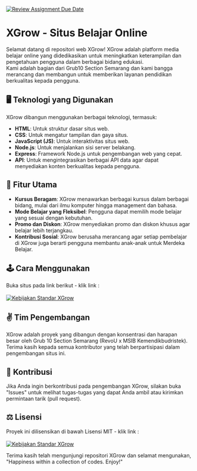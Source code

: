 [![Review Assignment Due Date](https://classroom.github.com/assets/deadline-readme-button-24ddc0f5d75046c5622901739e7c5dd533143b0c8e959d652212380cedb1ea36.svg)](https://classroom.github.com/a/0wBSnje4)


# XGrow - Situs Belajar Online

Selamat datang di repositori web XGrow! XGrow adalah platform media belajar online yang didedikasikan untuk meningkatkan keterampilan dan pengetahuan pengguna dalam berbagai bidang edukasi. <br>
Kami adalah bagian dari Grub10 Section Semarang dan kami bangga merancang dan membangun untuk memberikan layanan pendidikan berkualitas kepada pengguna.

## 🖥 Teknologi yang Digunakan
XGrow dibangun menggunakan berbagai teknologi, termasuk:

- **HTML**: Untuk struktur dasar situs web.
- **CSS**: Untuk mengatur tampilan dan gaya situs.
- **JavaScript (JS)**: Untuk interaktivitas situs web.
- **Node.js**: Untuk menjalankan sisi server belakang.
- **Express**: Framework Node.js untuk pengembangan web yang cepat.
- **API**: Untuk mengintegrasikan berbagai API data agar dapat menyediakan konten berkualitas kepada pengguna.

## 🎁 Fitur Utama
- **Kursus Beragam**: XGrow menawarkan berbagai kursus dalam berbagai bidang, mulai dari ilmu komputer hingga management dan bahasa.
- **Mode Belajar yang Fleksibel**: Pengguna dapat memilih mode belajar yang sesuai dengan kebutuhan.
- **Promo dan Diskon**: XGrow menyediakan promo dan diskon khusus agar belajar lebih terjangkau.
- **Kontribusi Sosial**: XGrow berusaha merancang agar setiap pembelajar di XGrow juga berarti pengguna membantu anak-anak untuk Merdeka Belajar.

## 🕹 Cara Menggunakan
Buka situs pada link berikut - klik link : <br><br>
[![Kebijakan Standar XGrow](https://md-buttons.francoisvoron.com/button.svg?text=XGrow)](https://kampus-merdeka-software-engineering.github.io/front-end-capstone-project-section-semarang-group-10/) 

## ✌ Tim Pengembangan
XGrow adalah proyek yang dibangun dengan konsentrasi dan harapan besar oleh Grub 10 Section Semarang (RevoU x MSIB Kemendikbudristek). <br> Terima kasih kepada semua kontributor yang telah berpartisipasi dalam pengembangan situs ini.

## 🙌 Kontribusi
Jika Anda ingin berkontribusi pada pengembangan XGrow, silakan buka "Issues" untuk melihat tugas-tugas yang dapat Anda ambil atau kirimkan permintaan tarik (pull request).

## ⚖ Lisensi
Proyek ini dilisensikan di bawah Lisensi MIT - klik link : <br><br>
[![Kebijakan Standar XGrow](https://md-buttons.francoisvoron.com/button.svg?text=Lisensi&bg=e74c3c)](https://github.com/Kampus-Merdeka-Software-Engineering/front-end-capstone-project-section-semarang-group-10/security/policy) 

Terima kasih telah mengunjungi repositori XGrow dan selamat mengunakan, "Happiness within a collection of codes. Enjoy!"
